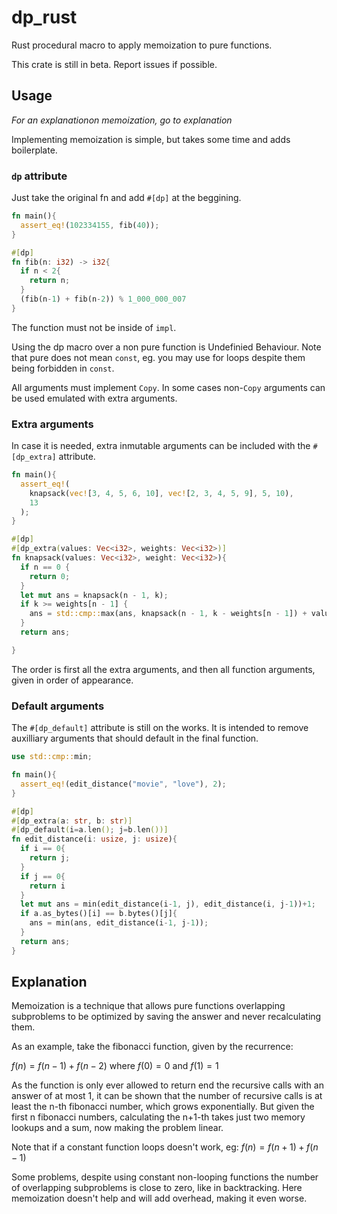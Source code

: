 # dp_rust
Rust procedural macro to apply memoization to pure functions.

This crate is still in beta. Report issues if possible.

## Usage
_For an explanationon memoization, go to explanation_

Implementing memoization is simple, but takes some time and adds
boilerplate.

### `dp` attribute
Just take the original fn and add `#[dp]` at the beggining.
```rs
fn main(){
  assert_eq!(102334155, fib(40));
}

#[dp]
fn fib(n: i32) -> i32{
  if n < 2{
    return n;
  }
  (fib(n-1) + fib(n-2)) % 1_000_000_007
}
```
The function must not be inside of `impl`.

Using the dp macro over a non pure function is Undefinied Behaviour.
Note that pure does not mean `const`, eg. you may use for loops despite
them being forbidden in `const`.

All arguments must implement `Copy`. In some cases non-`Copy` arguments
can be used emulated with extra arguments.

### Extra arguments
In case it is needed, extra inmutable arguments can be included with
the `#[dp_extra]` attribute.

```rs
fn main(){
  assert_eq!(
    knapsack(vec![3, 4, 5, 6, 10], vec![2, 3, 4, 5, 9], 5, 10),
    13
  );
}

#[dp]
#[dp_extra(values: Vec<i32>, weights: Vec<i32>)]
fn knapsack(values: Vec<i32>, weight: Vec<i32>){
  if n == 0 {
    return 0;
  }
  let mut ans = knapsack(n - 1, k);
  if k >= weights[n - 1] {
    ans = std::cmp::max(ans, knapsack(n - 1, k - weights[n - 1]) + values[n - 1]);
  }
  return ans;

}
```

The order is first all the extra arguments, and then all function
arguments, given in order of appearance.

### Default arguments
The `#[dp_default]` attribute is still on the works. It is intended to
remove auxilliary arguments that should default in the final function.

```rs
use std::cmp::min;

fn main(){
  assert_eq!(edit_distance("movie", "love"), 2);
}

#[dp]
#[dp_extra(a: str, b: str)]
#[dp_default(i=a.len(); j=b.len())]
fn edit_distance(i: usize, j: usize){
  if i == 0{
    return j;
  }
  if j == 0{
    return i
  }
  let mut ans = min(edit_distance(i-1, j), edit_distance(i, j-1))+1;
  if a.as_bytes()[i] == b.bytes()[j]{
    ans = min(ans, edit_distance(i-1, j-1));
  }
  return ans;
}
```

## Explanation
Memoization is a technique that allows pure functions overlapping
subproblems to be optimized by saving the answer and never recalculating
them.

As an example, take the fibonacci function, given by the recurrence:

$f(n) = f(n-1) + f(n-2)$
where $f(0) = 0$ and $f(1) = 1$

As the function is only ever allowed to return end the recursive calls
with an answer of at most 1, it can be shown that the number of
recursive calls is at least the n-th fibonacci number, which grows
exponentially. But given the first n fibonacci numbers, calculating the
n+1-th takes just two memory lookups and a sum, now making the problem
linear.

Note that if a constant function loops doesn't work, eg:
$f(n) = f(n+1) + f(n-1)$

Some problems, despite using constant non-looping functions the number
of overlapping subproblems is close to zero, like in backtracking. Here
memoization doesn't help and will add overhead, making it even worse.
